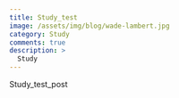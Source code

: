 ```yaml
---
title: Study_test
image: /assets/img/blog/wade-lambert.jpg
category: Study
comments: true
description: >
  Study
---
```


Study_test_post